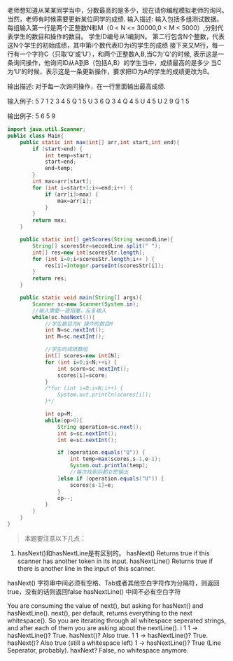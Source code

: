 老师想知道从某某同学当中，分数最高的是多少，现在请你编程模拟老师的询问。当然，老师有时候需要更新某位同学的成绩. 
输入描述:
输入包括多组测试数据。
每组输入第一行是两个正整数N和M（0 < N <= 30000,0 < M < 5000）,分别代表学生的数目和操作的数目。
学生ID编号从1编到N。
第二行包含N个整数，代表这N个学生的初始成绩，其中第i个数代表ID为i的学生的成绩
接下来又M行，每一行有一个字符C（只取‘Q’或‘U’），和两个正整数A,B,当C为'Q'的时候, 表示这是一条询问操作，他询问ID从A到B（包括A,B）的学生当中，成绩最高的是多少
当C为‘U’的时候，表示这是一条更新操作，要求把ID为A的学生的成绩更改为B。


输出描述:
对于每一次询问操作，在一行里面输出最高成绩.

输入例子:
5 7
1 2 3 4 5
Q 1 5
U 3 6
Q 3 4
Q 4 5
U 4 5
U 2 9
Q 1 5

输出例子:
5
6
5
9
```java
import java.util.Scanner;
public class Main{
	public static int max(int[] arr,int start,int end){
		if (start>end) {
			int temp=start;
			start=end;
			end=temp;
		}
		int max=arr[start];
		for (int i=start+1;i<=end;i++) {
			if (arr[i]>max) {
				max=arr[i];
			}
		}
		return max;
	}

	public static int[] getScores(String secondLine){
		String[] scoresStr=secondLine.split(" ");
		int[] res=new int[scoresStr.length];
		for (int i=0;i<scoresStr.length;i++ ) {
			res[i]=Integer.parseInt(scoresStr[i]);
		}
		return res;
	}

	public static void main(String[] args){
		Scanner sc=new Scanner(System.in);
		//输入需要一直阻塞，反复输入
		while(sc.hasNext()){
			//学生数目为N 操作的数目M
			int N=sc.nextInt();
			int M=sc.nextInt();

			//学生的成绩数组
			int[] scores=new int[N];
			for (int i=0;i<N;++i) {
				int score=sc.nextInt();
				scores[i]=score;
			}
			/*for (int i=0;i<N;i++) {
				System.out.println(scores[i]);
			}*/

			int op=M;
			while(op>0){
				String operation=sc.next();
				int s=sc.nextInt();
				int e=sc.nextInt();

				if (operation.equals("Q")) {
					int temp=max(scores,s-1,e-1);
					System.out.println(temp);
					//每次找到后都立即输出
				}else if (operation.equals("U")) {
					scores[s-1]=e;
				}
				op--;
			}
		}
	}
}
```

>本题要注意以下几点：
1. hasNext()和hasNextLine是有区别的。
hasNext()
Returns true if this scanner has another token in its input.
hasNextLine()
Returns true if there is another line in the input of this scanner.

hasNext() 字符串中间必须有空格、Tab或者其他空白字符作为分隔符，则返回true，没有的话则返回false
hasNextLine() 中间不必有空白字符

You are consuming the value of next(), but asking for hasNext() and hasNextLine(). next(), per default, returns everything to the next whitespace(). 
So you are iterating through all whitespace seperated strings, and after each of them you are asking about the nextLine().
i   1   1 -> hasNextLine()? True. hasNext()? Also true.
1   1 -> hasNextLine()? True. hasNext()? Also true (still a whitespace left)
1 -> hasNextLine()? True (Line Seperator, probably). haxNext? False, no whitespace anymore.
